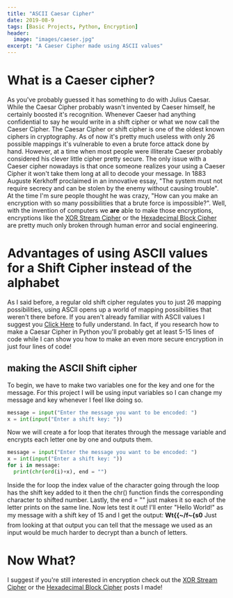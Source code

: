 ```yaml
---
title: "ASCII Caesar Cipher"
date: 2019-08-9
tags: [Basic Projects, Python, Encryption]
header:
  image: "images/caeser.jpg"
excerpt: "A Caeser Cipher made using ASCII values"
---
```



# What is a Caeser cipher?
As you've probably guessed it has something to do with Julius Caesar. While the Caesar Cipher probably wasn't invented by Caeser himself, he certainly boosted it's recognition. Whenever Caeser had anything confidential to say he would write in a shift cipher or what we now call the Caeser Cipher. The Caesar Cipher or shift cipher is one of the oldest known ciphers in cryptography. As of now it's pretty much useless with only 26 possible mappings it's vulnerable to even a brute force attack done by hand. However, at a time when most people were illiterate Caeser probably considered his clever little cipher pretty secure. The only issue with a Caeser cipher nowadays is that once someone realizes your using a Caeser Cipher it won't take them long at all to decode your message. In 1883 Auguste Kerkhoff proclaimed in an innovative essay, "The system must not require secrecy and can be stolen by the enemy without causing trouble". At the time I'm sure people thought he was crazy, "How can you make an encryption with so many possibilities that a brute force is impossible?". Well, with the invention of computers we **are** able to make those encryptions, encryptions like the [XOR Stream Cipher](https://patchyst.github.io/XORstream/) or the [Hexadecimal Block Cipher](https://patchyst.github.io/BlockCipher/) are pretty much only broken through human error and social engineering.
# Advantages of using ASCII values for a Shift Cipher instead of the alphabet
As I said before, a regular old shift cipher regulates you to just 26 mapping possibilities, using ASCII opens up a world of mapping possibilities that weren't there before. If you aren't already familiar with ASCII values I suggest you [Click Here](https://patchyst.github.io/indexASCII/) to fully understand. In fact, if you research how to make a Caesar Cipher in Python you'll probably get at least 5-15 lines of code while I can show you how to make an even more secure encryption in just four lines of code!


## making the ASCII Shift cipher
To begin, we have to make two variables one for the key and one for the message. For this project I will be using input variables so I can change my message and key whenever I feel like doing so.
```python
message = input("Enter the message you want to be encoded: ")
x = int(input("Enter a shift key: "))
```
Now we will create a for loop that iterates through the message variable and encrypts each letter one by one and outputs them.
```python
message = input("Enter the message you want to be encoded: ")
x = int(input("Enter a shift key: "))
for i in message:
  print(chr(ord(i)+x), end = "")
```
Inside the for loop the index value of the character going through the loop has the shift key added to it then the chr() function finds the corresponding character to shifted number. Lastly, the end = "" just makes it so each of the letter prints on the same line.
 Now lets test it out! I'll enter "Hello World!" as my message with a shift key of 15 and I get the output:
 **Wt{{~/f~{s0**
Just from looking at that output you can tell that the message we used as an input would be much harder to decrypt than a bunch of letters.

# Now What?
I suggest if you're still interested in encryption check out the [XOR Stream Cipher](https://patchyst.github.io/XORstream/) or the [Hexadecimal Block Cipher](https://patchyst.github.io/BlockCipher/) posts I made!
